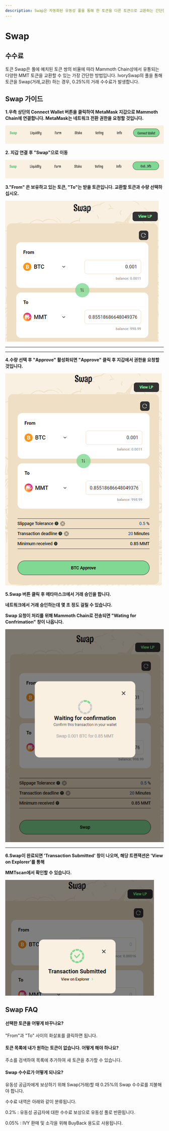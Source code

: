 ```yaml
---
description: Swap은 자동화된 유동성 풀을 통해 한 토큰을 다른 토큰으로 교환하는 간단한 방법입니다.
---
```


# Swap

## 수수료

토큰 Swap은 풀에 예치된 토큰 쌍의 비율에 따라 Mammoth Chain상에서 유통되는 다양한 MMT 토큰을 교환할 수 있는 가장 간단한 방법입니다. IvorySwap의 풀을 통해 토큰을 Swap(거래,교환) 하는 경우, 0.25%의 거래 수수료가 발생합니다.

## Swap 가이드



**1.우측 상단의 Connect Wallet 버튼을 클릭하여 MetaMask 지갑으로 Mammoth Chain에 연결합니다. MetaMask는 네트워크 전환 권한을 요청할 것입니다.**

![](<../.gitbook/assets/image (28).png>)

**2. 지갑 연결 후 "Swap"으로 이동**

![](<../.gitbook/assets/image (42).png>)

**3."From" 은 보유하고 있는 토큰,  "To"는 받을 토큰입니다. 교환할 토큰과 수량 선택하십시오.**

![](<../.gitbook/assets/image (16) (2).png>)

****

****

**4.수량 선택 후 "Approve" 활성화되면 "Approve" 클릭 후 지갑에서 권한을 요청할 것입니다.**

!["Approve" 승인 후 "Swap" 버튼이 활성화 되고 "Swap"을 클릭합니다.](<../.gitbook/assets/image (25).png>)

**5.Swap 버튼 클릭 후 메타마스크에서 거래 승인을 합니다.**&#x20;

**네트워크에서 거래 승인하는데 몇 초 정도 걸릴 수 있습니다.**

**Swap 요청이 처리를 위해 Mammoth Chain로 전송되면 "Wating for Confrimation" 창이 나옵니다.**&#x20;

![](<../.gitbook/assets/image (1) (1).png>)



****

**6.Swap이 완료되면 'Transaction Submitted' 창이 나오며, 해당 트랜잭션은 'View on Explorer'를 통해**

**MMTscan에서 확인할 수 있습니다.**

![](<../.gitbook/assets/image (43).png>)

## Swap FAQ

#### **선택한 토큰을 어떻게 바꾸나요?**

"From"과 "To" 사이의 화살표를 클릭하면 됩니다.

#### **토큰 목록에 내가 원하는 토큰이 없습니다. 어떻게 해야 하나요?**

주소를 검색하여 목록에 추가하여 새 토큰을 추가할 수 있습니다.

#### **Swap 수수료가 어떻게 되나요?**

유동성 공급자에게 보상하기 위해 Swap(거래)할 때 0.25%의 Swap 수수료를 지불해야 합니다.

수수료 내역은 아래와 같이 분류됩니다.

0.2% : 유동성 공급자에 대한 수수료 보상으로 유동성 풀로 반환됩니다.

0.05% : IVY 환매 및 소각을 위해 BuyBack 용도로 사용됩니다.

